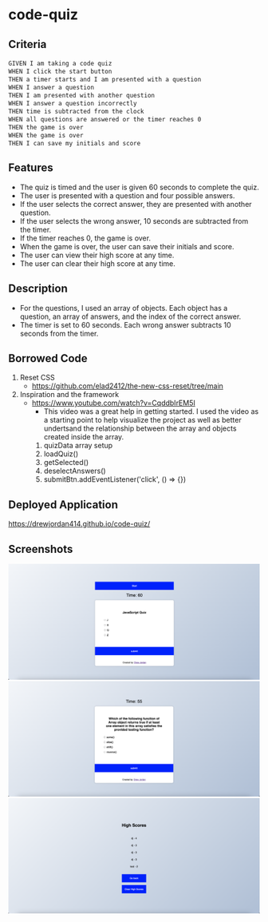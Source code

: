 # code-quiz

## Criteria

```
GIVEN I am taking a code quiz
WHEN I click the start button
THEN a timer starts and I am presented with a question
WHEN I answer a question
THEN I am presented with another question
WHEN I answer a question incorrectly
THEN time is subtracted from the clock
WHEN all questions are answered or the timer reaches 0
THEN the game is over
WHEN the game is over
THEN I can save my initials and score
```
## Features
- The quiz is timed and the user is given 60 seconds to complete the quiz.
- The user is presented with a question and four possible answers.
- If the user selects the correct answer, they are presented with another question.
- If the user selects the wrong answer, 10 seconds are subtracted from the timer.
- If the timer reaches 0, the game is over.
- When the game is over, the user can save their initials and score.
- The user can view their high score at any time.
- The user can clear their high score at any time.

## Description
- For the questions, I used an array of objects. Each object has a question, an array of answers, and the index of the correct answer.
- The timer is set to 60 seconds. Each wrong answer subtracts 10 seconds from the timer.

## Borrowed Code
1. Reset CSS
    - https://github.com/elad2412/the-new-css-reset/tree/main
2. Inspiration and the framework
    -  https://www.youtube.com/watch?v=CqddbIrEM5I
        - This video was a great help in getting started. I used the video as a starting point to help visualize the project as well as better undertsand the relationship between the array and objects created inside the array.
        1. quizData array setup
        2. loadQuiz()
        3. getSelected()
        4. deselectAnswers()
        5. submitBtn.addEventListener('click', () => {})
    

## Deployed Application
https://drewjordan414.github.io/code-quiz/


## Screenshots
![Screenshot](./assets/images/welcome.png)
![Screenshot](./assets/images/quiz.png)
![Screenshot](./assets/images/scores.png)



